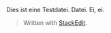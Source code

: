 Dies ist eine Testdatei. Datei. Ei, ei.


> Written with [StackEdit](https://stackedit.io/).
<!--stackedit_data:
eyJoaXN0b3J5IjpbLTE1NDYwOTQwMTQsLTExOTE2MjI4NzhdfQ
==
-->